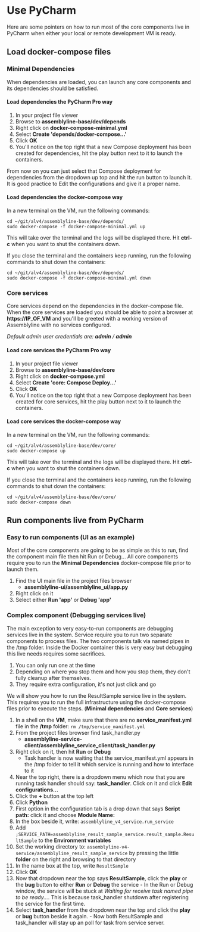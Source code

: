 # Use PyCharm

Here are some pointers on how to run most of the core components live in PyCharm when either your local or remote development VM is ready.

## Load docker-compose files

### Minimal Dependencies

When dependencies are loaded, you can launch any core components and its dependencies should be satisfied. 

#### Load dependencies the PyCharm Pro way

1. In your project file viewer
2. Browse to **assemblyline-base/dev/depends**
3. Right click on **docker-compose-minimal.yml**
4. Select **Create 'depends/docker-compose...'**
5. Click **OK**
6. You'll notice on the top right that a new Compose deployment has been created for dependencies, hit the play button next to it to launch the containers. 

From now on you can just select that Compose deployment for dependencies from the dropdown up top and hit the run button to launch it. It is good practice to Edit the configurations and give it a proper name.

#### Load dependencies the docker-compose way

In a new terminal on the VM, run the following commands:

    cd ~/git/alv4/assemblyline-base/dev/depends/
    sudo docker-compose -f docker-compose-minimal.yml up
    
This will take over the terminal and the logs will be displayed there. Hit **ctrl-c** when you want to shut the containers down.

If you close the terminal and the containers keep running, run the following commands to shut down the containers:

    cd ~/git/alv4/assemblyline-base/dev/depends/
    sudo docker-compose -f docker-compose-minimal.yml down

### Core services 

Core services depend on the dependencies in the docker-compose file. When the core services are loaded you should be able to point a browser at **https://IP_OF_VM** and you'll be greeted with a working version of Assemblyline with no services configured. 

*Default admin user credentials are: **admin** / **admin***

#### Load core services the PyCharm Pro way

1. In your project file viewer
2. Browse to **assemblyline-base/dev/core**
3. Right click on **docker-compose.yml**
4. Select **Create 'core: Compose Deploy...'**
5. Click **OK**
6. You'll notice on the top right that a new Compose deployment has been created for core services, hit the play button next to it to launch the containers.

#### Load core services the docker-compose way

In a new terminal on the VM, run the following commands:

    cd ~/git/alv4/assemblyline-base/dev/core/
    sudo docker-compose up
    
This will take over the terminal and the logs will be displayed there. Hit **ctrl-c** when you want to shut the containers down.

If you close the terminal and the containers keep running, run the following commands to shut down the containers:

    cd ~/git/alv4/assemblyline-base/dev/core/
    sudo docker-compose down

## Run components live from PyCharm

### Easy to run components (UI as an example)

Most of the core components are going to be as simple as this to run, find the component main file then hit Run or Debug... All core components require you to run the **Minimal Dependencies** docker-compose file prior to launch them.

 1. Find the UI main file in the project files browser
    - **assemblyline-ui/assemblyline_ui/app.py**
 2. Right click on it
 3. Select either **Run 'app'** or **Debug 'app'**

### Complex component (Debugging services live)

The main exception to very easy-to-run components are debugging services live in the system. Service require you to run two separate components to process files. The two components talk via named pipes in the /tmp folder. Inside the Docker container this is very easy but debugging this live needs requires some sacrifices.

 1. You can only run one at the time
 2. Depending on where you stop them and how you stop them, they don't fully cleanup after themselves.
 3. They require extra configuration, it's not just click and go

We will show you how to run the ResultSample service live in the system. This requires you to run the full infrastructure using the docker-compose files prior to execute the steps. (**Minimal dependencies** and **Core services**)

 1. In a shell on the **VM**,  make sure that there are no **service_manifest.yml** file in the **/tmp** folder: `rm /tmp/service_manifest.yml`
 2. From the project files browser find task_handler.py
    - **assemblyline-service-client/assemblyline_service_client/task_handler.py**
 3. Right click on it, then hit **Run** or **Debug**
    - Task handler is now waiting that the service_manifest.yml appears in the /tmp folder to tell it which service is running and how to interface to it
 4. Near the top right, there is a dropdown menu which now that you are running task handler should say: **task_handler**. Click on it and click **Edit configurations...**
 5. Click the **+** button at the top left
 6. Click **Python**
 7. First option in the configuration tab is a drop down that says **Script path:** click it and choose **Module Name:**
 8. In the box beside it, write: `assemblyline_v4_service.run_service`
 9. Add `;SERVICE_PATH=assemblyline_result_sample_service.result_sample.ResultSample` to the **Environment variables**
 10. Set the working directory to: `assemblyline-v4-service/assemblyline_result_sample_service` by pressing the little **folder** on the right and browsing to that directory
 11. In the name box at the top, write `ResultSample`
 12. Click **OK**
 13. Now that dropdown near the top says **ResultSample**, click the **play** or the **bug** button to either **Run** or **Debug** the service 
    - In the Run or Debug window, the service will be stuck at *Waiting for receive task named pipe to be ready...*. This is because task_handler shutdown after registering the service for the first time.
 14. Select **task_handler** from the dropdown near the top and click the **play** or **bug** button beside it again.
    - Now both ResultSample and task_handler will stay up an poll for task from service server.
